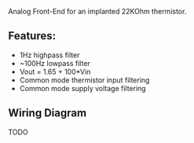 Analog Front-End for an implanted 22KOhm thermistor.


## Features:
* 1Hz highpass filter
* ~100Hz lowpass filter
* Vout = 1.65 + 100\*Vin
* Common mode thermistor input filtering
* Common mode supply voltage filtering

## Wiring Diagram
TODO
